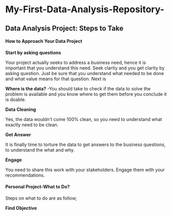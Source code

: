 # My-First-Data-Analysis-Repository-

## Data Analysis Project: Steps to Take 

#### How to Approach Your Data Project

**Start by asking questions**

Your project actually seeks to address a business need, hence it is important that you understand this need. Seek clarity and you get clarity by asking question. Just be sure that you understand what needed to be done and what value means for that question. Next is

**Where is the data?**
-You should take to check if the data to solve the problem is available and you know where to get them before you conclude it is doable.

**Data Cleaning**

Yes, the data wouldn't come 100% clean, so you need to understand what exactly need to be clean.

**Get Answer**

It is finally time to torture the data to get answers to the business questions, to understand the what and why.

**Engage**

You need to share this work with your stakeholders. Engage them with your recommendations.

#### Personal Project-What to Do?

Steps on what to do are as follow;

**Find Objective**

